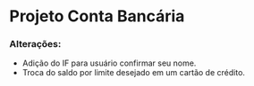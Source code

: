 # Projeto Conta Bancária
### Alterações:
* Adição do IF para usuário confirmar seu nome.
* Troca do saldo por limite desejado em um cartão de crédito.



